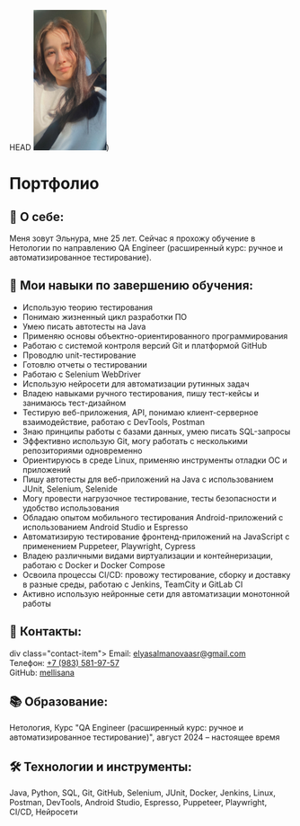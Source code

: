 <!DOCTYPE html>
HEAD
<img src="photo.jpeg" alt="фото для портфолио" width="130" height="250">)


<h1>Портфолио</h1>
    
<p><strong><h2>📍 О себе:</h2></strong></p>
<p>Меня зовут Эльнура, мне 25 лет. Сейчас я прохожу обучение в Нетологии по направлению QA Engineer (расширенный курс: ручное и автоматизированное тестирование).</p>
    
<p><strong><H2>🎯 Мои навыки по завершению обучения:</H2></strong></p>
<ul>
<li>Использую теорию тестирования</li>
<li>Понимаю жизненный цикл разработки ПО</li>
<li>Умею писать автотесты на Java</li>
<li>Применяю основы объектно-ориентированного программирования</li>
<li>Работаю с системой контроля версий Git и платформой GitHub</li>
<li>Проводлю unit-тестирование</li>
<li>Готовлю отчеты о тестировании</li>
<li>Работаю с Selenium WebDriver</li>
<li>Использую нейросети для автоматизации рутинных задач</li>
 <li>Владею навыками ручного тестирования, пишу тест-кейсы и занимаюсь тест-дизайном</li>
<li>Тестирую веб-приложения, API, понимаю клиент-серверное взаимодействие, работаю с DevTools, Postman</li>
<li>Знаю принципы работы с базами данных, умею писать SQL-запросы</li>
<li>Эффективно использую Git, могу работать с несколькими репозиториями одновременно</li>
<li>Ориентируюсь в среде Linux, применяю инструменты отладки ОС и приложений</li>
<li>Пишу автотесты для веб-приложений на Java с использованием JUnit, Selenium, Selenide</li>
<li>Могу провести нагрузочное тестирование, тесты безопасности и удобство использования</li>
<li>Обладаю опытом мобильного тестирования Android-приложений с использованием Android Studio и Espresso</li>
<li>Автоматизирую тестирование фронтенд-приложений на JavaScript с применением Puppeteer, Playwright, Cypress</li>
<li>Владею различными видами виртуализации и контейнеризации, работаю с Docker и Docker Compose</li>
<li>Освоила процессы CI/CD: провожу тестирование, сборку и доставку в разные среды, работаю с Jenkins, TeamCity и GitLab CI</li>
<li>Активно использую нейронные сети для автоматизации монотонной работы</li>
</ul>
    
<div class="contacts">
<p><strong><h2>🔗 Контакты:</h2></strong></p>
div class="contact-item">
<span class="contact-label">Email:</span>
<a href="mailto:elyasalmanovaasr@gmail.com">elyasalmanovaasr@gmail.com</a>
</div>
<div class="contact-item">
<span class="contact-label">Телефон:</span>
<a href="tel:+79835819757">+7 (983) 581-97-57</a>
</div>
<div class="contact-item">
<span class="contact-label">GitHub:</span>
<a href="https://github.com/mellisana">mellisana</a>
</div>
</div>
    
<p><strong><h2>📚 Образование:</h2></strong></p>
<p>Нетология, Курс "QA Engineer (расширенный курс: ручное и автоматизированное тестирование)", август 2024 – настоящее время</p>
    
<p><strong><h2>🛠️ Технологии и инструменты:</h2></strong></p>
<p>Java, Python, SQL, Git, GitHub, Selenium, JUnit, Docker, Jenkins, Linux, Postman, DevTools, Android Studio, Espresso, Puppeteer, Playwright, CI/CD, Нейросети</p>
</body>
</html>